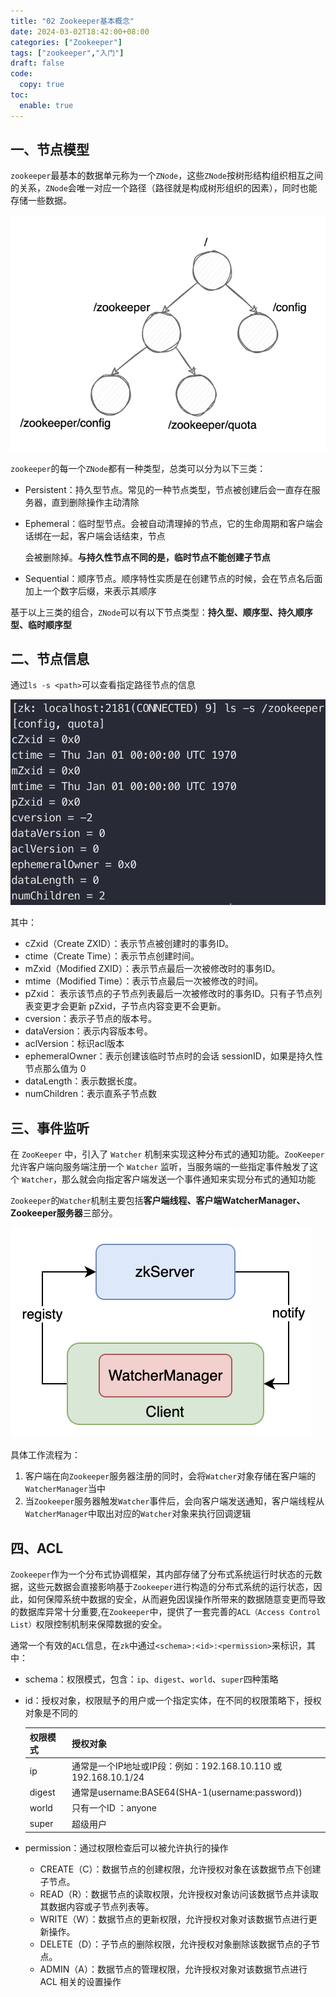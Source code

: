 ```yaml
---
title: "02 Zookeeper基本概念"
date: 2024-03-02T18:42:00+08:00
categories: ["Zookeeper"]
tags: ["zookeeper","入门"]
draft: false
code:
  copy: true
toc:
  enable: true
---
```


## 一、节点模型

`zookeeper`最基本的数据单元称为一个`ZNode`，这些`ZNode`按树形结构组织相互之间的关系，`ZNode`会唯一对应一个路径（路径就是构成树形组织的因素），同时也能存储一些数据。

![image-20240626183829449](../images/image-20240626183829449.png)

`zookeeper`的每一个`ZNode`都有一种类型，总类可以分为以下三类：

- Persistent：持久型节点。常⻅的⼀种节点类型，节点被创建后会⼀直存在服务器，直到删除操作主动清除

- Ephemeral：临时型节点。会被⾃动清理掉的节点，它的⽣命周期和客户端会话绑在⼀起，客户端会话结束，节点

  会被删除掉。**与持久性节点不同的是，临时节点不能创建⼦节点**

- Sequential：顺序节点。顺序特性实质是在创建节点的时候，会在节点名后⾯加上⼀个数字后缀，来表示其顺序

基于以上三类的组合，`ZNode`可以有以下节点类型：**持久型、顺序型、持久顺序型、临时顺序型**

## 二、节点信息

通过`ls -s <path>`可以查看指定路径节点的信息

![image-20240626184503136](../images/image-20240626184503136.png)

其中：

- cZxid（Create ZXID）：表示节点被创建时的事务ID。
- ctime（Create Time）：表示节点创建时间。
- mZxid（Modified ZXID）：表示节点最后⼀次被修改时的事务ID。
- mtime（Modified Time）：表示节点最后⼀次被修改的时间。
- pZxid： 表示该节点的⼦节点列表最后⼀次被修改时的事务ID。只有⼦节点列表变更才会更新 pZxid，⼦节点内容变更不会更新。
- cversion：表示⼦节点的版本号。
- dataVersion：表示内容版本号。
- aclVersion：标识acl版本
- ephemeralOwner：表示创建该临时节点时的会话 sessionID，如果是持久性节点那么值为 0
- dataLength：表示数据⻓度。
- numChildren：表示直系⼦节点数

## 三、事件监听

在 `ZooKeeper` 中，引⼊了 `Watcher` 机制来实现这种分布式的通知功能。`ZooKeeper` 允许客户端向服务端注册⼀个 `Watcher` 监听，当服务端的⼀些指定事件触发了这个 `Watcher`，那么就会向指定客户端发送⼀个事件通知来实现分布式的通知功能

`Zookeeper`的`Watcher`机制主要包括**客户端线程、客户端WatcherManager、Zookeeper服务器**三部分。

![image-20240627170912631](../images/image-20240627170912631.png)

具体⼯作流程为：

1. 客户端在向`Zookeeper`服务器注册的同时，会将`Watcher`对象存储在客户端的`WatcherManager`当中
2. 当`Zookeeper`服务器触发`Watcher`事件后，会向客户端发送通知，客户端线程从`WatcherManager`中取出对应的`Watcher`对象来执⾏回调逻辑

## 四、ACL

`Zookeeper`作为⼀个分布式协调框架，其内部存储了分布式系统运⾏时状态的元数据，这些元数据会直接影响基于`Zookeeper`进⾏构造的分布式系统的运⾏状态，因此，如何保障系统中数据的安全，从⽽避免因误操作所带来的数据随意变更⽽导致的数据库异常⼗分重要,在`Zookeeper`中，提供了⼀套完善的``ACL（Access Control List）``权限控制机制来保障数据的安全。

通常一个有效的`ACL`信息，在`zk`中通过`<schema>:<id>:<permission>`来标识，其中：

- schema：权限模式，包含：`ip`、`digest`、`world`、`super`四种策略

- id：授权对象，权限赋予的⽤户或⼀个指定实体，在不同的权限策略下，授权对象是不同的

  | 权限模式 | 授权对象                                                     |
  | -------- | ------------------------------------------------------------ |
  | ip       | 通常是⼀个IP地址或IP段：例如：192.168.10.110 或192.168.10.1/24 |
  | digest   | 通常是username:BASE64(SHA-1(username:password))              |
  | world    | 只有⼀个ID ：anyone                                          |
  | super    | 超级用户                                                     |

- permission：通过权限检查后可以被允许执⾏的操作

  -  CREATE（C）：数据节点的创建权限，允许授权对象在该数据节点下创建⼦节点。
  - READ（R）：数据节点的读取权限，允许授权对象访问该数据节点并读取其数据内容或⼦节点列表等。
  - WRITE（W）：数据节点的更新权限，允许授权对象对该数据节点进⾏更新操作。
  - DELETE（D）：⼦节点的删除权限，允许授权对象删除该数据节点的⼦节点。
  - ADMIN（A）：数据节点的管理权限，允许授权对象对该数据节点进⾏ ACL 相关的设置操作

